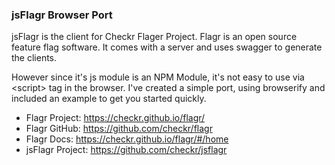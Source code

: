 ### jsFlagr Browser Port

jsFlagr is the client for Checkr Flager Project.
Flagr is an open source feature flag software.
It comes with a server and uses swagger to generate the clients.

However since it's js module is an NPM Module, it's not easy to use via &lt;script&gt; tag in the browser.
I've created a simple port, using browserify and included an example to get you started quickly.

* Flagr Project: https://checkr.github.io/flagr/
* Flagr GitHub: https://github.com/checkr/flagr
* Flagr Docs: https://checkr.github.io/flagr/#/home
* jsFlagr Project: https://github.com/checkr/jsflagr




